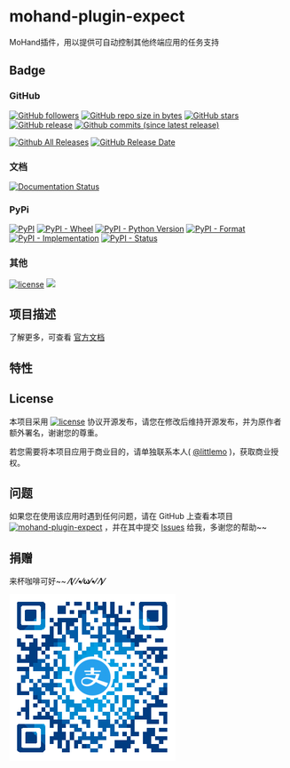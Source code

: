 # mohand-plugin-expect

MoHand插件，用以提供可自动控制其他终端应用的任务支持

## Badge

### GitHub

[![GitHub followers](https://img.shields.io/github/followers/littlemo.svg?label=github%20follow)](https://github.com/littlemo)
[![GitHub repo size in bytes](https://img.shields.io/github/repo-size/littlemo/mohand-plugin-expect.svg)](https://github.com/littlemo/mohand-plugin-expect)
[![GitHub stars](https://img.shields.io/github/stars/littlemo/mohand-plugin-expect.svg?label=github%20stars)](https://github.com/littlemo/mohand-plugin-expect)
[![GitHub release](https://img.shields.io/github/release/littlemo/mohand-plugin-expect.svg)](https://github.com/littlemo/mohand-plugin-expect/releases)
[![Github commits (since latest release)](https://img.shields.io/github/commits-since/littlemo/mohand-plugin-expect/latest.svg)](https://github.com/littlemo/mohand-plugin-expect)

[![Github All Releases](https://img.shields.io/github/downloads/littlemo/mohand-plugin-expect/total.svg)](https://github.com/littlemo/mohand-plugin-expect/releases)
[![GitHub Release Date](https://img.shields.io/github/release-date/littlemo/mohand-plugin-expect.svg)](https://github.com/littlemo/mohand-plugin-expect/releases)

### 文档

[![Documentation Status](https://readthedocs.org/projects/mohand-plugin-expect/badge/?version=latest)](http://mohand-plugin-expect.readthedocs.io/zh_CN/latest/?badge=latest)

### PyPi

[![PyPI](https://img.shields.io/pypi/v/mohand-plugin-expect.svg)](https://pypi.org/project/mohand-plugin-expect/)
[![PyPI - Wheel](https://img.shields.io/pypi/wheel/mohand-plugin-expect.svg)](https://pypi.org/project/mohand-plugin-expect/)
[![PyPI - Python Version](https://img.shields.io/pypi/pyversions/mohand-plugin-expect.svg)](https://pypi.org/project/mohand-plugin-expect/)
[![PyPI - Format](https://img.shields.io/pypi/format/mohand-plugin-expect.svg)](https://pypi.org/project/mohand-plugin-expect/)
[![PyPI - Implementation](https://img.shields.io/pypi/implementation/mohand-plugin-expect.svg)](https://pypi.org/project/mohand-plugin-expect/)
[![PyPI - Status](https://img.shields.io/pypi/status/mohand-plugin-expect.svg)](https://pypi.org/project/mohand-plugin-expect/)

### 其他

[![license](https://img.shields.io/github/license/littlemo/mohand-plugin-expect.svg)](https://github.com/littlemo/mohand-plugin-expect)
[![](https://img.shields.io/badge/bitcoin-donate-green.svg)](https://keybase.io/littlemo)

## 项目描述

了解更多，可查看 [官方文档](http://mohand-plugin-expect.rtfd.io)

## 特性


## License

本项目采用 [![license](https://img.shields.io/github/license/littlemo/mohand-plugin-expect.svg)](https://github.com/littlemo/mohand-plugin-expect) 协议开源发布，请您在修改后维持开源发布，并为原作者额外署名，谢谢您的尊重。

若您需要将本项目应用于商业目的，请单独联系本人( [@littlemo](https://github.com/littlemo) )，获取商业授权。

## 问题

如果您在使用该应用时遇到任何问题，请在 GitHub 上查看本项目 [![mohand-plugin-expect](https://img.shields.io/badge/Repo-mohand--plugin--expect-brightgreen.svg)](https://github.com/littlemo/mohand-plugin-expect) ，并在其中提交 [Issues](https://github.com/littlemo/mohand-plugin-expect/issues) 给我，多谢您的帮助~~

## 捐赠

来杯咖啡可好~~ **⁄(⁄ ⁄•⁄ω⁄•⁄ ⁄)⁄**

![支付宝](https://github.com/littlemo/moear/blob/master/docs/source/intro/images/donate/alipay.png "来杯咖啡可好~")
